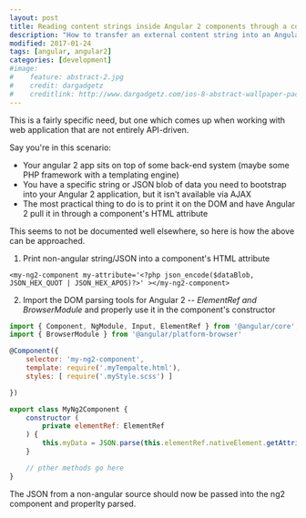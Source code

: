 ```yaml
---
layout: post
title: Reading content strings inside Angular 2 components through a component element attribute
description: "How to transfer an external content string into an Angular 2 component"
modified: 2017-01-24
tags: [angular, angular2]
categories: [development]
#image:
#    feature: abstract-2.jpg
#    credit: dargadgetz
#    creditlink: http://www.dargadgetz.com/ios-8-abstract-wallpaper-pack-for-iphone-5s-5c-and-ipod-touch-retina/
---
```


This is a fairly specific need, but one which comes up when working with web application that are not entirely API-driven.

Say you're in this scenario:

- Your angular 2 app sits on top of some back-end system (maybe some PHP framework with a templating engine)
- You have a specific string or JSON blob of data you need to bootstrap into your Angular 2 application, but it isn't available via AJAX
- The most practical thing to do is to print it on the DOM and have Angular 2 pull it in through a component's HTML attribute

This seems to not be documented well elsewhere, so here is how the above can be approached.

1) Print non-angular string/JSON into a component's HTML attribute

```
<my-ng2-component my-attribute='<?php json_encode($dataBlob, JSON_HEX_QUOT | JSON_HEX_APOS)?>' ></my-ng2-component>
```

2) Import the DOM parsing tools for Angular 2 -- *ElementRef and BrowserModule* and properly use it in the component's constructor

```javascript
import { Component, NgModule, Input, ElementRef } from '@angular/core';
import { BrowserModule } from '@angular/platform-browser'

@Component({
    selector: 'my-ng2-component',
    template: require('.myTempalte.html'),
    styles: [ require('.myStyle.scss') ]

})

export class MyNg2Component {
    constructor (
        private elementRef: ElementRef
    ) {   
        this.myData = JSON.parse(this.elementRef.nativeElement.getAttribute("myAttribute"));
    }

    // pther methods go here 
}
```

The JSON from a non-angular source should now be passed into the ng2 component and properlty parsed.
